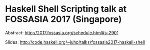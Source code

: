 # Haskell Shell Scripting talk at FOSSASIA 2017 (Singapore)

Abstract: http://2017.fossasia.org/schedule.html#s-2901

Slides: http://code.haskell.org/~juhp/talks/fossasia2017-haskell-shell
